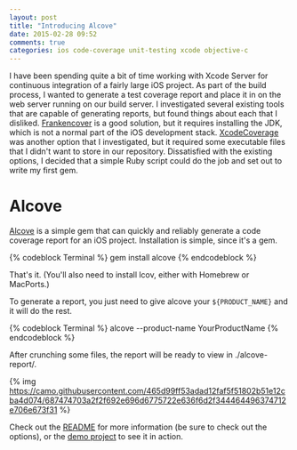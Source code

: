```yaml
---
layout: post
title: "Introducing Alcove"
date: 2015-02-28 09:52
comments: true
categories: ios code-coverage unit-testing xcode objective-c
---
```

I have been spending quite a bit of time working with Xcode Server for continuous integration of a fairly large iOS project.  As part of the build process, I wanted to generate a test coverage report and place it in on the web server running on our build server.  I investigated several existing tools that are capable of generating reports, but found things about each that I disliked.  [Frankencover](http://frankencover.it) is a good solution, but it requires installing the JDK, which is not a normal part of the iOS development stack.  [XcodeCoverage](https://github.com/jonreid/XcodeCoverage) was another option that I investigated, but it required some executable files that I didn't want to store in our repository.  Dissatisfied with the existing options, I decided that a simple Ruby script could do the job and set out to write my first gem.

# Alcove
[Alcove](https://github.com/ioveracker/alcove) is a simple gem that can quickly and reliably generate a code coverage report for an iOS project.  Installation is simple, since it's a gem.

{% codeblock Terminal %}
gem install alcove
{% endcodeblock %}

That's it.  (You'll also need to install lcov, either with Homebrew or MacPorts.)

To generate a report, you just need to give alcove your `${PRODUCT_NAME}` and it will do the rest.

{% codeblock Terminal %}
alcove --product-name YourProductName
{% endcodeblock %}

After crunching some files, the report will be ready to view in ./alcove-report/.

{% img https://camo.githubusercontent.com/465d99ff53adad12faf5f51802b51e12cba4d074/687474703a2f2f692e696d6775722e636f6d2f344464496374712e706e673f31 %}

Check out the [README](https://github.com/ioveracker/Alcove/blob/master/README.md) for more information (be sure to check out the options), or the [demo project](https://github.com/ioveracker/AlcoveDemo) to see it in action.